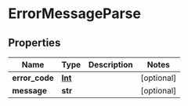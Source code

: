 # ErrorMessageParse

## Properties
| Name | Type | Description | Notes |
| ------------ | ------------- | ------------- | ------------- |
| **error_code** | [**Int**](Int.md) |  | [optional]  |
| **message** | **str** |  | [optional]  |


